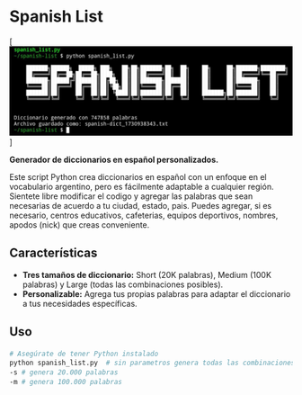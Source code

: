 # Spanish List 

[![image](./image.jpg)]

**Generador de diccionarios en español personalizados.**

Este script Python crea diccionarios en español con un enfoque en el vocabulario argentino, pero es fácilmente adaptable a cualquier región.
Sientete libre modificar el codigo y agregar las palabras que sean necesarias de acuerdo a tu ciudad, estado, pais.
Puedes agregar, si es necesario, centros educativos, cafeterias, equipos deportivos, nombres, apodos (nick) que creas conveniente.


## Características
* **Tres tamaños de diccionario:** Short (20K palabras), Medium (100K palabras) y Large (todas las combinaciones posibles).
* **Personalizable:** Agrega tus propias palabras para adaptar el diccionario a tus necesidades específicas.


## Uso
```bash
# Asegúrate de tener Python instalado
python spanish_list.py  # sin parametros genera todas las combinaciones posibles
-s # genera 20.000 palabras
-m # genera 100.000 palabras 
